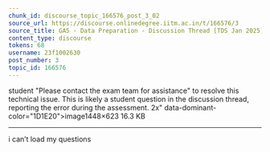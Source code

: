 ```yaml
---
chunk_id: discourse_topic_166576_post_3_02
source_url: https://discourse.onlinedegree.iitm.ac.in/t/166576/3
source_title: GA5 - Data Preparation - Discussion Thread [TDS Jan 2025]
content_type: discourse
tokens: 68
username: 23f1002630
post_number: 3
topic_id: 166576
---
```


 student "Please contact the exam team for assistance" to resolve this technical issue. This is likely a student question in the discussion thread, reporting the error during the assessment. 2x" data-dominant-color="1D1E20">image1448×623 16.3 KB

---

i can’t load my questions
